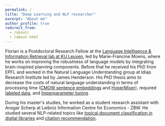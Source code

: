 ```yaml
---
permalink: /
title: "Deep Learning and NLP researcher"
excerpt: "About me"
author_profile: true
redirect_from: 
  - /about/
  - /about.html
---
```


Florian is a Postdoctoral Research Fellow at the [Language Intelligence & Information Retrieval lab at KU Leuven](https://liir.cs.kuleuven.be/people.php), led by Marie-Francine Moens, where he works on improving the robustness of language models by integrating brain-inspired planning components. Before that he received his PhD from EPFL and worked in the Natural Language Understanding group at Idiap Research Institute led by James Henderson. His PhD thesis aims to decrease the costs of natural language understanding in terms of processing time ([CMOW sentence embeddings](https://arxiv.org/abs/1902.06423) and [HyperMixer](https://arxiv.org/abs/2203.03691)), required [labeled data](https://arxiv.org/abs/2010.02983), and [hyperparameter tuning](https://arxiv.org/abs/1910.11758).

During his master's studies, he worked as a student research assistant with Ansgar Scherp at Leibniz Information Centre for Economics - ZBW. He studied several NLP-related topics like [topical document classification in digital libraries](https://arxiv.org/abs/1801.06717) and [citation recommendation](https://arxiv.org/abs/1907.12366).
